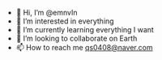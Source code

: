 - 👋 Hi, I’m @emnvIn
- 👀 I’m interested in everything
- 🌱 I’m currently learning everything I want
- 💞️ I’m looking to collaborate on Earth
- 📫 How to reach me qs0408@naver.com

<!---
emnvIn/emnvIn is a ✨ special ✨ repository because its `README.md` (this file) appears on your GitHub profile.
You can click the Preview link to take a look at your changes.
--->
